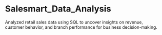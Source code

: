 # Salesmart_Data_Analysis
Analyzed retail sales data using SQL to uncover insights on revenue, customer behavior, and branch performance for business decision-making.
